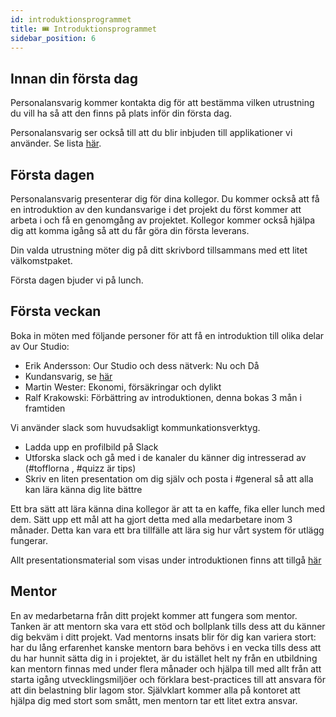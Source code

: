```yaml
---
id: introduktionsprogrammet
title: 🎟️ Introduktionsprogrammet
sidebar_position: 6
---
```

## Innan din första dag

Personalansvarig kommer kontakta dig för att bestämma vilken utrustning du vill ha så att den finns på plats inför din första dag.

Personalansvarig ser också till att du blir inbjuden till applikationer vi använder. Se lista [här](https://drive.google.com/drive/u/0/folders/1wb_OINZ7mmTVmwRLdEfQkqh8RAucxjRZ).

## Första dagen

Personalansvarig presenterar dig för dina kollegor. Du kommer också att få en introduktion av den kundansvarige i det projekt du först kommer att arbeta i och få en genomgång av projektet. Kollegor kommer också hjälpa dig att komma igång så att du får göra din första leverans.

Din valda utrustning möter dig på ditt skrivbord tillsammans med ett litet välkomstpaket.

Första dagen bjuder vi på lunch.

## Första veckan

Boka in möten med följande personer för att få en introduktion till olika delar av Our Studio:

* Erik Andersson: Our Studio och dess nätverk: Nu och Då
* Kundansvarig, se [här](https://drive.google.com/drive/u/0/folders/1wb_OINZ7mmTVmwRLdEfQkqh8RAucxjRZ)
* Martin Wester: Ekonomi, försäkringar och dylikt
* Ralf Krakowski: Förbättring av introduktionen, denna bokas 3 mån i framtiden

Vi använder slack som huvudsakligt kommunkationsverktyg.

* Ladda upp en profilbild på Slack
* Utforska slack och gå med i de kanaler du känner dig intresserad av (#tofflorna , #quizz är tips)
* Skriv en liten presentation om dig själv och posta i #general så att alla kan lära känna dig lite bättre

Ett bra sätt att lära känna dina kollegor är att ta en kaffe, fika eller lunch med dem. Sätt upp ett mål att ha gjort detta med alla medarbetare inom 3 månader. Detta kan vara ett bra tillfälle att lära sig hur vårt system för utlägg fungerar.

Allt presentationsmaterial som visas under introduktionen finns att tillgå [här](https://drive.google.com/drive/u/0/folders/1wb_OINZ7mmTVmwRLdEfQkqh8RAucxjRZ)

## Mentor

En av medarbetarna från ditt projekt kommer att fungera som mentor. Tanken är att mentorn ska vara ett stöd och bollplank tills dess att du känner dig bekväm i ditt projekt. Vad mentorns insats blir för dig kan variera stort: har du lång erfarenhet kanske mentorn bara behövs i en vecka tills dess att du har hunnit sätta dig in i projektet, är du istället helt ny från en utbildning kan mentorn finnas med under flera månader och hjälpa till med allt från att starta igång utvecklingsmiljöer och förklara best-practices till att ansvara för att din belastning blir lagom stor. Självklart kommer alla på kontoret att hjälpa dig med stort som smått, men mentorn tar ett litet extra ansvar.
